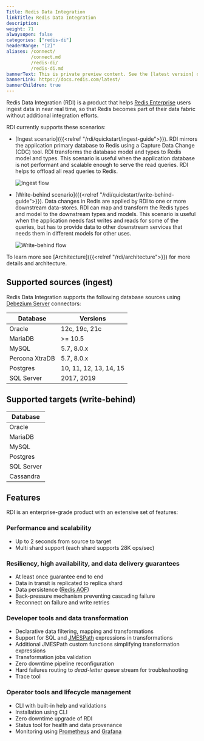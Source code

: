 ```yaml
---
Title: Redis Data Integration
linkTitle: Redis Data Integration
description:
weight: 71
alwaysopen: false
categories: ["redis-di"]
headerRange: "[2]"
aliases: /connect/
         /connect.md
         /redis-di/
         /redis-di.md
bannerText: This is private preview content. See the [latest version] of the site.
bannerLink: https://docs.redis.com/latest/
bannerChildren: true
---
```


Redis Data Integration (RDI) is a product that helps [Redis Enterprise](https://redis.com/redis-enterprise-software/overview/) users ingest data in near real time, so that Redis becomes part of their data fabric without additional integration efforts.

RDI currently supports these scenarios:

* [Ingest scenario]({{<relref "/rdi/quickstart/ingest-guide">}}). RDI mirrors the application primary database to Redis using a Capture Data Change (CDC) tool. RDI transforms the database model and types to Redis model and types. This scenario is useful when the application database is not performant and scalable enough to serve the read queries. RDI helps to offload all read queries to Redis.

  ![Ingest flow](/images/rdi/ingest.png)
  
* [Write-behind scenario]({{<relref "/rdi/quickstart/write-behind-guide">}}). Data changes in Redis are applied by RDI to one or more downstream data-stores. RDI can map and transform the Redis types and model to the downstream types and models. This scenario is useful when the application needs fast writes and reads for some of the queries, but has to provide data to other downstream services that needs them in different models for other uses.

  ![Write-behind flow](/images/rdi/write-behind.png)  

To learn more see [Architecture]({{<relref "/rdi/architecture">}}) for more details and architecture.

## Supported sources (ingest)

Redis Data Integration supports the following database sources using [Debezium Server](https://debezium.io/documentation/reference/stable/operations/debezium-server.html) connectors:

| Database       | Versions               |
| -------------- | ---------------------- |
| Oracle         | 12c, 19c, 21c          |
| MariaDB        | >= 10.5                |
| MySQL          | 5.7, 8.0.x             |
| Percona XtraDB | 5.7, 8.0.x             |
| Postgres       | 10, 11, 12, 13, 14, 15 |
| SQL Server     | 2017, 2019             |

## Supported targets (write-behind)

| Database   |
| ---------- |
| Oracle     |
| MariaDB    |
| MySQL      |
| Postgres   |
| SQL Server |
| Cassandra  |

## Features

RDI is an enterprise-grade product with an extensive set of features:

### Performance and scalability

- Up to 2 seconds from source to target
- Multi shard support (each shard supports 28K ops/sec)

### Resiliency, high availability, and data delivery guarantees

- At least once guarantee end to end
- Data in transit is replicated to replica shard
- Data persistence ([Redis AOF](https://redis.io/docs/management/persistence/))
- Back-pressure mechanism preventing cascading failure
- Reconnect on failure and write retries

### Developer tools and data transformation

- Declarative data filtering, mapping and transformations
- Support for SQL and [JMESPath](https://jmespath.org/) expressions in transformations
- Additional JMESPath custom functions simplifying transformation expressions
- Transformation jobs validation
- Zero downtime pipeline reconfiguration
- Hard failures routing to _dead-letter queue_ stream for troubleshooting
- Trace tool

### Operator tools and lifecycle management

- CLI with built-in help and validations
- Installation using CLI
- Zero downtime upgrade of RDI
- Status tool for health and data provenance
- Monitoring using [Prometheus](https://prometheus.io/) and [Grafana](https://grafana.com/)
